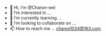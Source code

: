 - 👋 Hi, I’m @Charon-wei
- 👀 I’m interested in ...
- 🌱 I’m currently learning ...
- 💞️ I’m looking to collaborate on ...
- 📫 How to reach me ... charon1024@163.com

<!---
Charon-wei/Charon-wei is a ✨ special ✨ repository because its `README.md` (this file) appears on your GitHub profile.
You can click the Preview link to take a look at your changes.
--->
